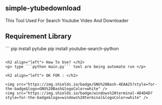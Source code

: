 <h2 align="left"> simple-ytubedownload </h2>
<p> This Tool Used For Search Youtube Video And Downloader</p>

<h2 align="left"> Requirement Library </h2>
``` 
pip install pytube
pip install youtube-search-python

```

<h2 align="left"> How To Use? </h2>
<p> type ```python main.py``` tool are being automate run </p>

<h2 align="left"> OK FOR : </h2>

<img src="https://img.shields.io/badge/GNU%20Bash-4EAA25?style=for-the-badge&logo=GNU%20Bash&logoColor=white" />
<img src="https://img.shields.io/badge/windows%20terminal-4D4D4D?style=for-the-badge&logo=windows%20terminal&logoColor=white" />
